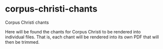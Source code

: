 # corpus-christi-chants
Corpus Christi chants

Here will be found the chants for Corpus Christi to be rendered into individual files.  That is, each chant will be rendered into its own PDF that will then be trimmed.
